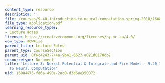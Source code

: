 ```yaml
---
content_type: resource
description: ''
file: /courses/9-40-introduction-to-neural-computation-spring-2018/16084675fd6a490a2ac0d3d6ae350072_MIT9_40S18_Lec03.pdf
file_type: application/pdf
learning_resource_types:
- Lecture Notes
license: https://creativecommons.org/licenses/by-nc-sa/4.0/
ocw_type: OCWFile
parent_title: Lecture Notes
parent_type: CourseSection
parent_uid: 8f6c4243-744a-9b41-6623-a021d0178db2
resourcetype: Document
title: 'Lecture 3: Nernst Potential & Integrate and Fire Model - 9.40 Introduction
  to Neural Computation'
uid: 16084675-fd6a-490a-2ac0-d3d6ae350072
---
```

